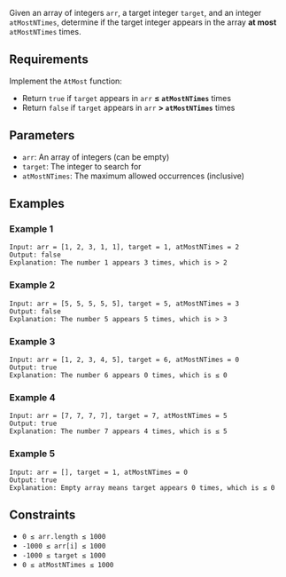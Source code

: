 Given an array of integers `arr`, a target integer `target`, and an integer `atMostNTimes`, determine if the target integer appears in the array **at most** `atMostNTimes` times.

## Requirements

Implement the `AtMost` function:

- Return `true` if `target` appears in `arr` **≤ `atMostNTimes`** times
- Return `false` if `target` appears in `arr` **> `atMostNTimes`** times

## Parameters

- `arr`: An array of integers (can be empty)
- `target`: The integer to search for
- `atMostNTimes`: The maximum allowed occurrences (inclusive)

## Examples

### Example 1

```
Input: arr = [1, 2, 3, 1, 1], target = 1, atMostNTimes = 2
Output: false
Explanation: The number 1 appears 3 times, which is > 2
```

### Example 2

```
Input: arr = [5, 5, 5, 5, 5], target = 5, atMostNTimes = 3
Output: false
Explanation: The number 5 appears 5 times, which is > 3
```

### Example 3

```
Input: arr = [1, 2, 3, 4, 5], target = 6, atMostNTimes = 0
Output: true
Explanation: The number 6 appears 0 times, which is ≤ 0
```

### Example 4

```
Input: arr = [7, 7, 7, 7], target = 7, atMostNTimes = 5
Output: true
Explanation: The number 7 appears 4 times, which is ≤ 5
```

### Example 5

```
Input: arr = [], target = 1, atMostNTimes = 0
Output: true
Explanation: Empty array means target appears 0 times, which is ≤ 0
```

## Constraints

- `0 ≤ arr.length ≤ 1000`
- `-1000 ≤ arr[i] ≤ 1000`
- `-1000 ≤ target ≤ 1000`
- `0 ≤ atMostNTimes ≤ 1000`

